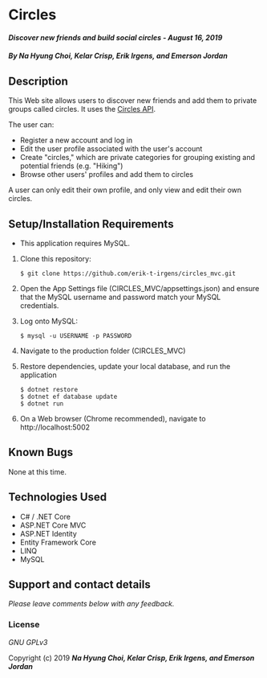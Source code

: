 # Circles

#### _Discover new friends and build social circles - August 16, 2019_

#### _By **Na Hyung Choi, Kelar Crisp, Erik Irgens, and Emerson Jordan**_

## Description

This Web site allows users to discover new friends and add them to private groups called circles. It uses the [Circles API](https://github.com/schoinh/circles-api).

The user can:
* Register a new account and log in
* Edit the user profile associated with the user's account
* Create "circles," which are private categories for grouping existing and potential friends (e.g. "Hiking")
* Browse other users' profiles and add them to circles

A user can only edit their own profile, and only view and edit their own circles.

## Setup/Installation Requirements

* This application requires MySQL.

1. Clone this repository:
    ```
    $ git clone https://github.com/erik-t-irgens/circles_mvc.git
    ```
2. Open the App Settings file (CIRCLES_MVC/appsettings.json) and ensure that the MySQL username and password match your MySQL credentials.

3. Log onto MySQL:
    ```
    $ mysql -u USERNAME -p PASSWORD
    ```
4. Navigate to the production folder (CIRCLES_MVC)
5. Restore dependencies, update your local database, and run the application
    ```
    $ dotnet restore
    $ dotnet ef database update
    $ dotnet run
    ```
7. On a Web browser (Chrome recommended), navigate to http://localhost:5002

## Known Bugs
None at this time.

## Technologies Used
* C# / .NET Core
* ASP.NET Core MVC
* ASP.NET Identity
* Entity Framework Core
* LINQ
* MySQL

## Support and contact details

_Please leave comments below with any feedback._

### License

*GNU GPLv3*

Copyright (c) 2019 **_Na Hyung Choi, Kelar Crisp, Erik Irgens, and Emerson Jordan_**
